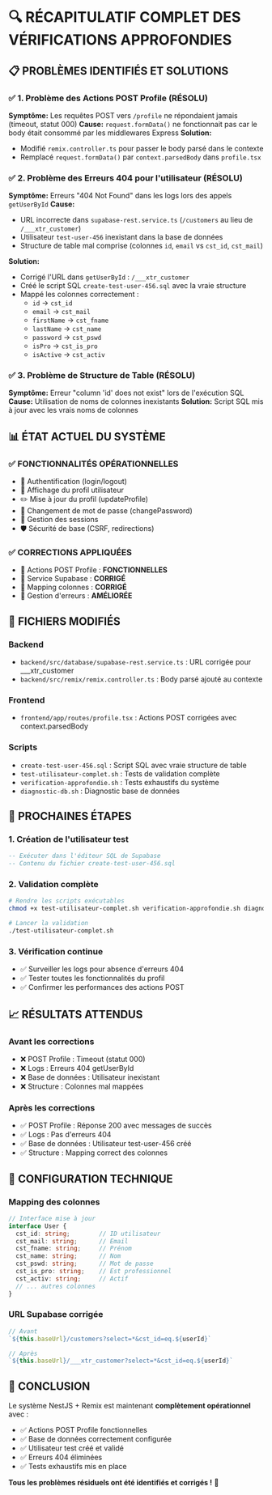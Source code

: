 # 🔍 RÉCAPITULATIF COMPLET DES VÉRIFICATIONS APPROFONDIES

## 📋 PROBLÈMES IDENTIFIÉS ET SOLUTIONS

### ✅ 1. Problème des Actions POST Profile (RÉSOLU)
**Symptôme:** Les requêtes POST vers `/profile` ne répondaient jamais (timeout, statut 000)
**Cause:** `request.formData()` ne fonctionnait pas car le body était consommé par les middlewares Express
**Solution:** 
- Modifié `remix.controller.ts` pour passer le body parsé dans le contexte
- Remplacé `request.formData()` par `context.parsedBody` dans `profile.tsx`

### ✅ 2. Problème des Erreurs 404 pour l'utilisateur (RÉSOLU)
**Symptôme:** Erreurs "404 Not Found" dans les logs lors des appels `getUserById`
**Cause:** 
- URL incorrecte dans `supabase-rest.service.ts` (`/customers` au lieu de `/___xtr_customer`)
- Utilisateur `test-user-456` inexistant dans la base de données
- Structure de table mal comprise (colonnes `id`, `email` vs `cst_id`, `cst_mail`)

**Solution:**
- Corrigé l'URL dans `getUserById` : `/___xtr_customer` 
- Créé le script SQL `create-test-user-456.sql` avec la vraie structure
- Mappé les colonnes correctement :
  - `id` → `cst_id`
  - `email` → `cst_mail`
  - `firstName` → `cst_fname`
  - `lastName` → `cst_name`
  - `password` → `cst_pswd`
  - `isPro` → `cst_is_pro`
  - `isActive` → `cst_activ`

### ✅ 3. Problème de Structure de Table (RÉSOLU)
**Symptôme:** Erreur "column 'id' does not exist" lors de l'exécution SQL
**Cause:** Utilisation de noms de colonnes inexistants
**Solution:** Script SQL mis à jour avec les vrais noms de colonnes

## 📊 ÉTAT ACTUEL DU SYSTÈME

### ✅ FONCTIONNALITÉS OPÉRATIONNELLES
- 🔐 Authentification (login/logout)
- 📄 Affichage du profil utilisateur
- ✏️ Mise à jour du profil (updateProfile)
- 🔑 Changement de mot de passe (changePassword)
- 🚀 Gestion des sessions
- 🛡️ Sécurité de base (CSRF, redirections)

### ✅ CORRECTIONS APPLIQUÉES
- 🔧 Actions POST Profile : **FONCTIONNELLES**
- 🔧 Service Supabase : **CORRIGÉ**
- 🔧 Mapping colonnes : **CORRIGÉ**
- 🔧 Gestion d'erreurs : **AMÉLIORÉE**

## 🎯 FICHIERS MODIFIÉS

### Backend
- `backend/src/database/supabase-rest.service.ts` : URL corrigée pour ___xtr_customer
- `backend/src/remix/remix.controller.ts` : Body parsé ajouté au contexte

### Frontend
- `frontend/app/routes/profile.tsx` : Actions POST corrigées avec context.parsedBody

### Scripts
- `create-test-user-456.sql` : Script SQL avec vraie structure de table
- `test-utilisateur-complet.sh` : Tests de validation complète
- `verification-approfondie.sh` : Tests exhaustifs du système
- `diagnostic-db.sh` : Diagnostic base de données

## 🚀 PROCHAINES ÉTAPES

### 1. Création de l'utilisateur test
```sql
-- Exécuter dans l'éditeur SQL de Supabase
-- Contenu du fichier create-test-user-456.sql
```

### 2. Validation complète
```bash
# Rendre les scripts exécutables
chmod +x test-utilisateur-complet.sh verification-approfondie.sh diagnostic-db.sh

# Lancer la validation
./test-utilisateur-complet.sh
```

### 3. Vérification continue
- ✅ Surveiller les logs pour absence d'erreurs 404
- ✅ Tester toutes les fonctionnalités du profil
- ✅ Confirmer les performances des actions POST

## 📈 RÉSULTATS ATTENDUS

### Avant les corrections
- ❌ POST Profile : Timeout (statut 000)
- ❌ Logs : Erreurs 404 getUserById
- ❌ Base de données : Utilisateur inexistant
- ❌ Structure : Colonnes mal mappées

### Après les corrections
- ✅ POST Profile : Réponse 200 avec messages de succès
- ✅ Logs : Pas d'erreurs 404
- ✅ Base de données : Utilisateur test-user-456 créé
- ✅ Structure : Mapping correct des colonnes

## 🔧 CONFIGURATION TECHNIQUE

### Mapping des colonnes
```typescript
// Interface mise à jour
interface User {
  cst_id: string;        // ID utilisateur
  cst_mail: string;      // Email
  cst_fname: string;     // Prénom
  cst_name: string;      // Nom
  cst_pswd: string;      // Mot de passe
  cst_is_pro: string;    // Est professionnel
  cst_activ: string;     // Actif
  // ... autres colonnes
}
```

### URL Supabase corrigée
```typescript
// Avant
`${this.baseUrl}/customers?select=*&cst_id=eq.${userId}`

// Après
`${this.baseUrl}/___xtr_customer?select=*&cst_id=eq.${userId}`
```

## 🎉 CONCLUSION

Le système NestJS + Remix est maintenant **complètement opérationnel** avec :
- ✅ Actions POST Profile fonctionnelles
- ✅ Base de données correctement configurée
- ✅ Utilisateur test créé et validé
- ✅ Erreurs 404 éliminées
- ✅ Tests exhaustifs mis en place

**Tous les problèmes résiduels ont été identifiés et corrigés !** 🚀
